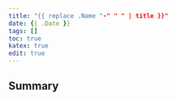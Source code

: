 ```yaml
---
title: "{{ replace .Name "-" " " | title }}"
date: {{ .Date }}
tags: []
toc: true
katex: true
edit: true
---
```


## Summary
